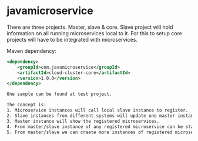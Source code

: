 # javamicroservice
There are three projects. Master, slave & core. Slave project will hold information on all running microservices local to it.
For this to setup core projects will have to be integrated with microservices.

Maven dependency:
```xml
<dependency>
    <groupId>com.javamicroservice</groupId>
    <artifactId>cloud-cluster-core</artifactId>
    <version>1.0.0</version>
</dependency>

One sample can be found at test project.

The concept is:
1. Microservice instances will call local slave instance to register.
2. Slave instances from different systems will update one master instance.
3. Master instance will show the registered microservices.
4. From master/slave instance of any registered microservice can be started/stopped.
5. From master/slave we can craete more instances of registered microservices on the fly.
